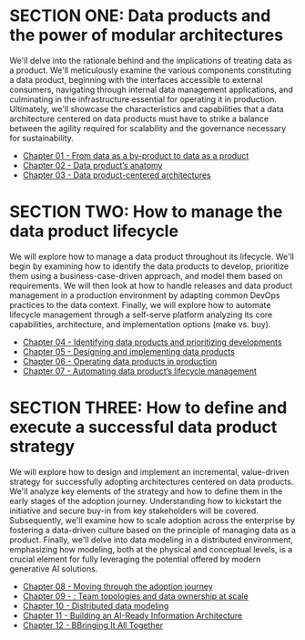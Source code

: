 # SECTION ONE: Data products and the power of modular architectures 
We'll delve into the rationale behind and the implications of treating data as a product. We'll meticulously examine the various components constituting a data product, beginning with the interfaces accessible to external consumers, navigating through internal data management applications, and culminating in the infrastructure essential for operating it in production. Ultimately, we'll showcase the characteristics and capabilities that a data architecture centered on data products must have to strike a balance between the agility required for scalability and the governance necessary for sustainability. 

* [Chapter 01 - From data as a by-product to data as a product](./Chapter01/OUTLINE.md)
* [Chapter 02 - Data product’s anatomy](./Chapter02/OUTLINE.md)
* [Chapter 03 - Data product-centered architectures](./Chapter03/OUTLINE.md)

# SECTION TWO: How to manage the data product lifecycle
We will explore how to manage a data product throughout its lifecycle. We'll begin by examining
how to identify the data products to develop, prioritize them using a business-case-driven approach, and
model them based on requirements. We will then look at how to handle releases and data product
management in a production environment by adapting common DevOps practices to the data
context. Finally, we will explore how to automate lifecycle management through a self-serve
platform analyzing its core capabilities, architecture, and implementation options (make vs. buy).

* [Chapter 04 - Identifying data products and prioritizing developments](./Chapter04/OUTLINE.md)
* [Chapter 05 - Designing and implementing data products](./Chapter05/OUTLINE.md)
* [Chapter 06 - Operating data products in production](./Chapter06/OUTLINE.md)
* [Chapter 07 - Automating data product’s lifecycle management](./Chapter07/OUTLINE.md)

# SECTION THREE: How to define and execute a successful data product strategy

We will explore how to design and implement an incremental, value-driven strategy for successfully
adopting architectures centered on data products. We'll analyze key elements of the strategy and
how to define them in the early stages of the adoption journey. Understanding how to kickstart the
initiative and secure buy-in from key stakeholders will be covered. Subsequently, we'll examine how
to scale adoption across the enterprise by fostering a data-driven culture based on the principle of
managing data as a product. Finally, we'll delve into data modeling in a distributed environment,
emphasizing how modeling, both at the physical and conceptual levels, is a crucial element for fully
leveraging the potential offered by modern generative AI solutions.

* [Chapter 08 - Moving through the adoption journey](./Chapter08/OUTLINE.md)
* [Chapter 09 - : Team topologies and data ownership at scale](./Chapter09/OUTLINE.md)
* [Chapter 10 - Distributed data modeling](./Chapter10/OUTLINE.md)
* [Chapter 11 - Building an AI-Ready Information Architecture ](./Chapter11/OUTLINE.md)
* [Chapter 12 - BBringing It All Together](./Chapter12/OUTLINE.md)

